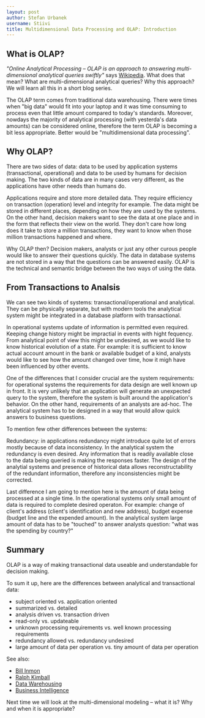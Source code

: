 ```yaml
---
layout: post
author: Stefan Urbanek
username: Stiivi
title: Multidimensional Data Processing and OLAP: Introduction
---
```


What is OLAP?
-------------

*"Online Analytical Processing – OLAP is an approach to answering
multi-dimensional analytical queries swiftly"* says
[Wikipedia](http://en.wikipedia.org/wiki/Online_analytical_processing). What
does that mean? What are multi-dimensional analytical queries? Why this
approach? We will learn all this in a short blog series.

The OLAP term comes from traditional data warehousing. There were times when
"big data" would fit into your laptop and it was time consuming to process
even that little amount compared to today's standards.  Moreover, nowdays the
majority of analytical processing (with yesterda's data amounts) can be
considered online, therefore the term OLAP is becoming a bit less appropriate.
Better would be "multidimensional data processing".

Why OLAP?
---------

There are two sides of data: data to be used by application systems (transactional,
operational) and data to be used by humans for decision making. The two kinds
of data are in many cases very different, as the applications have other needs
than humans do.

Applications require and store more detailed data. They require efficiency on
transaction (operation) level and integrity for example. The data might be
stored in different places, depending on how they are used by the systems. On
the other hand, decision makers want to see the data at one place and in the
form that reflects their view on the world. They don't care how long does it
take to store a million transactions, they want to know when those million
transactions happened and where.

Why OLAP then? Decision makers, analysts or just any other curous people would
like to answer their questions quickly. The data in database systems are not
stored in a way that the questions can be answered easily. OLAP is the
technical and semantic bridge between the two ways of using the data.

From Transactions to Analsis
----------------------------

We can see two kinds of systems: transactional/operational and analytical.
They can be physically separate, but with modern tools the analytical system
might be integrated in a database platform with transactional.

In operational systems update of information is permitted even required.
Keeping change history might be impractial in events with hight fequency. From
analytical point of view this might be undesired, as we would like to know
historical evolution of a state. For example: it is sufficient to know actual
account amount in the bank or available budget of a kind, analysts would like
to see how the amount changed over time, how it migh have been influenced by
other events.

One of the differences that I consider crucial are the system requirements:
for operational systems the requirements for data design are well known up in
front. It is very unlikely that an application will generate an unexpected
query to the system, therefore the system is built around the application's
behavior. On the other hand, requirements of an analysts are ad-hoc. The
analytical system has to be designed in a way that would allow quick answers
to business questions.

To mention few other differences between the systems:

Redundancy: in applications redundancy might introduce quite lot of errors
mostly because of data inconsistency. In the analytical system the
redundancy is even desired. Any information that is readily available close to
the data being queried is making the responses faster. The design of the
analytial systems and presence of historical data allows reconstructability of
the redundant information, therefore any inconsistencies might be corrected.

Last difference I am going to mention here is the amount of data being
processed at a single time. In the operational systems only small amount of data is
required to complete desired operaton. For example: change of client's address
(client's identification and new address), budget expense (budget line and the
expended amount). In the analytical system large amount of data has to be
"touched" to answer analysts question: "what was the spending by country?"

Summary
-------

OLAP is a way of making transactional data useable and understandable for
decision making.

To sum it up, here are the differences between analytical and transactional
data:

* subject oriented vs. application oriented
* summarized vs. detailed
* analysis driven vs. transaction driven
* read-only vs. updateable
* unknown processing requirements vs. well known processing requirements
* redundancy allowed vs. redundancy undesired
* large amount of data per operation vs. tiny amount of data per operation


See also:

* [Bill Inmon](http://en.wikipedia.org/wiki/Bill_Inmon)
* [Ralph Kimball](http://en.wikipedia.org/wiki/Ralph_Kimball)
* [Data Warehousing](http://en.wikipedia.org/wiki/Data_warehousing)
* [Business Intelligence](http://en.wikipedia.org/wiki/Business_intelligence)

Next time we will look at the multi-dimensional modeling – what it is? Why and
when it is appropriate?

